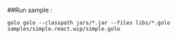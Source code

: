 
##Run sample :

`golo golo --classpath jars/*.jar --files libs/*.golo samples/simple.react.wip/simple.golo`



